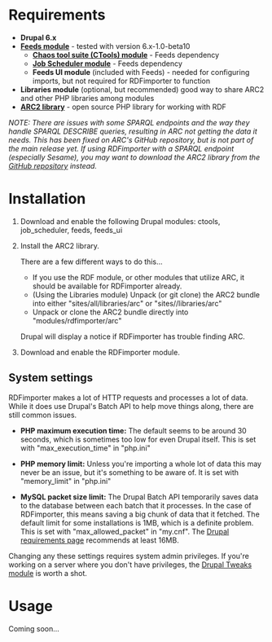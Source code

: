Requirements
============

- **Drupal 6.x**
- **[Feeds module][1]** - tested with version 6.x-1.0-beta10
  - **[Chaos tool suite (CTools) module][2]** - Feeds dependency
  - **[Job Scheduler module][3]** - Feeds dependency
  - **Feeds UI module** (included with Feeds) - needed for configuring imports, but not required for RDFimporter to function
- **Libraries module** (optional, but recommended) good way to share ARC2 and other PHP libraries among modules
- **[ARC2 library][4]** - open source PHP library for working with RDF

*NOTE: There are issues with some SPARQL endpoints and the way they handle SPARQL DESCRIBE queries, resulting in ARC not getting the data it needs. This has been fixed on ARC's GitHub repository, but is not part of the main release yet. If using RDFimporter with a SPARQL endpoint (especially Sesame), you may want to download the ARC2 library from the [GitHub repository][6] instead.*

[1]: http://drupal.org/project/feeds
[2]: http://drupal.org/project/ctools
[3]: http://drupal.org/project/job_scheduler
[4]: http://arc.semsol.org/download
[5]: https://github.com/semsol/arc2/commit/3a59905fd5faf70505a18a147ba21dbb05e88389
[6]: https://github.com/semsol/arc2


Installation
============
1. Download and enable the following Drupal modules: ctools, job_scheduler, feeds, feeds_ui

2. Install the ARC2 library. 

   There are a few different ways to do this...
   
   - If you use the RDF module, or other modules that utilize ARC, it should be available for RDFimporter already.
   - (Using the Libraries module) Unpack (or git clone) the ARC2 bundle into either "sites/all/libraries/arc" or "sites/<sitename>/libraries/arc"
   - Unpack or clone the ARC2 bundle directly into "modules/rdfimporter/arc"

   Drupal will display a notice if RDFimporter has trouble finding ARC.

3. Download and enable the RDFimporter module.
  

System settings
---------------
RDFimporter makes a lot of HTTP requests and processes a lot of data. While it does use Drupal's Batch API to help move things along, there are still common issues.

- **PHP maximum execution time:**
  The default seems to be around 30 seconds, which is sometimes too low for even Drupal itself. This is set with "max_execution_time" in "php.ini"

- **PHP memory limit:**
  Unless you're importing a whole lot of data this may never be an issue, but it's something to be aware of. It is set with "memory_limit" in "php.ini"

- **MySQL packet size limit:**
  The Drupal Batch API temporarily saves data to the database between each batch that it processes. In the case of RDFimporter, this means saving a big chunk of data that it fetched. The default limit for some installations is 1MB, which is a definite problem. This is set with "max_allowed_packet" in "my.cnf". The [Drupal requirements page][7] recommends at least 16MB.

[7]: http://drupal.org/requirements

Changing any these settings requires system admin privileges. If you're working on a server where you don't have privileges, the [Drupal Tweaks module][8] is worth a shot.

[8]: http://drupal.org/project/drupal_tweaks


Usage
=====
Coming soon...
